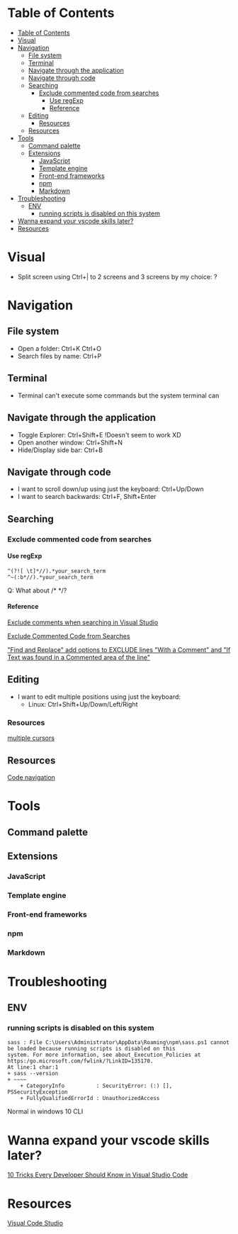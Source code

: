 # Table of Contents
- [Table of Contents](#table-of-contents)
- [Visual](#visual)
- [Navigation](#navigation)
  - [File system](#file-system)
  - [Terminal](#terminal)
  - [Navigate through the application](#navigate-through-the-application)
  - [Navigate through code](#navigate-through-code)
  - [Searching](#searching)
    - [Exclude commented code from searches](#exclude-commented-code-from-searches)
      - [Use regExp](#use-regexp)
      - [Reference](#reference)
  - [Editing](#editing)
    - [Resources](#resources)
  - [Resources](#resources-1)
- [Tools](#tools)
  - [Command palette](#command-palette)
  - [Extensions](#extensions)
    - [JavaScript](#javascript)
    - [Template engine](#template-engine)
    - [Front-end frameworks](#front-end-frameworks)
    - [npm](#npm)
    - [Markdown](#markdown)
- [Troubleshooting](#troubleshooting)
  - [ENV](#env)
    - [running scripts is disabled on this system](#running-scripts-is-disabled-on-this-system)
- [Wanna expand your vscode skills later?](#wanna-expand-your-vscode-skills-later)
- [Resources](#resources-2)

# Visual
- Split screen using Ctrl+| to 2 screens and 3 screens by my choice: ?
# Navigation
## File system
- Open a folder: Ctrl+K Ctrl+O
- Search files by name: Ctrl+P
## Terminal
- Terminal can't execute some commands but the system terminal can
## Navigate through the application
- Toggle Explorer: Ctrl+Shift+E !Doesn't seem to work XD
- Open another window: Ctrl+Shift+N
- Hide/Display side bar: Ctrl+B
## Navigate through code
- I want to scroll down/up using just the keyboard: Ctrl+Up/Down
- I want to search backwards: Ctrl+F, Shift+Enter
## Searching
### Exclude commented code from searches
#### Use regExp
```regexp
^(?![ \t]*//).*your_search_term
^~(:b*//).*your_search_term
```
Q: What about /* */?
#### Reference
[Exclude comments when searching in Visual Studio](https://stackoverflow.com/questions/11314366/exclude-comments-when-searching-in-visual-studio)

[Exclude Commented Code from Searches](https://developercommunity.visualstudio.com/idea/354547/exclude-commented-code-from-searches.html)

["Find and Replace" add options to EXCLUDE lines "With a Comment" and "If Text was found in a Commented area of the line"](https://developercommunity.visualstudio.com/content/idea/368691/find-and-replace-add-options-to-exclude-lines-with.html)

## Editing 
- I want to edit multiple positions using just the keyboard:
    - Linux: Ctrl+Shift+Up/Down/Left/Right

### Resources
[multiple cursors](https://stackoverflow.com/questions/29953479/multiple-cursors-in-visual-studio-code)

## Resources
[Code navigation](https://code.visualstudio.com/docs/editor/editingevolved)
# Tools
## Command palette
## Extensions
### JavaScript
### Template engine
### Front-end frameworks
### npm
### Markdown

# Troubleshooting
## ENV
###  running scripts is disabled on this system
```
sass : File C:\Users\Administrator\AppData\Roaming\npm\sass.ps1 cannot be loaded because running scripts is disabled on this 
system. For more information, see about_Execution_Policies at https:/go.microsoft.com/fwlink/?LinkID=135170.
At line:1 char:1
+ sass --version
+ ~~~~
    + CategoryInfo          : SecurityError: (:) [], PSSecurityException
    + FullyQualifiedErrorId : UnauthorizedAccess
```
Normal in windows 10 CLI

# Wanna expand your vscode skills later?
[10 Tricks Every Developer Should Know in Visual Studio Code](https://dzone.com/articles/10-tricks-every-developer-should-know-in-visual-st)

# Resources
[Visual Code Studio](https://code.visualstudio.com/docs/)